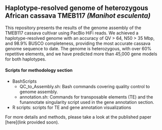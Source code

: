 ## Haplotype-resolved genome of heterozygous African cassava TMEB117 _(Manihot esculenta)_

This repository presents the results of the genome assembly of the TMEB117 cassava cultivar using PacBio HiFi reads. We achieved a haplotype-resolved genome with an accuracy of QV > 64, N50 > 35 Mbp, and 98.9% BUSCO completeness, providing the most accurate cassava genome sequence to date. The genome is heterozygous, with over 60% repetitive elements, and we have predicted more than 45,000 gene models for both haplotypes.

#### Scripts for methodology section
- BashScripts
  - QC_to_Assembly.sh: Bash commands covering quality control to genome assembly.
  - annotation.sh: Commands for transposable elements (TE) and the funannotate singularity script used in the gene annotation section.
- R scripts: scripts for TE and gene annotation visualizations

For more details and methods, please take a look at the published paper [here](link provided soon).





